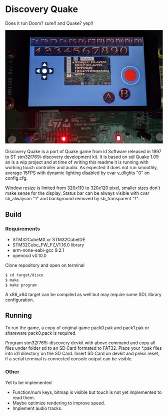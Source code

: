 # Discovery Quake

Does it run Doom? sure!! and Quake? yep!!

![In game](/sd/quake/ingame.jpg)

Discovery Quake is a port of Quake game from id Software released in 1997 to ST stm32f769i-discovery development kit.
It is based on sdl Quake 1.09 an is a wip project and at time of writing this readme it is running with working touch controller and audio.
As expected it does not run smoothly, average 15FPS with dynamic lighting disabled by cvar v_dlights "0" on config.cfg. 

Window resize is limited from 320x110 to 320x120 pixel, smaller sizes don't make sense for the display. Status bar can be always visible
with cvar sb_alwayson "1" and background removed by sb_transparent "1".

## Build

### Requirements

- STM32CubeMX or STM32CubeIDE
- STM32Cube_FW_F7_V1.16.0 library
- arm-none-eabi-gcc 9.2.1
- openocd v0.10.0

Clone repository and open on terminal
```
$ cd target/disco
$ make
$ make program
```

A x86_x64 target can be compiled as well but may require some SDL library configuration.

## Running

To run the game, a copy of original game pack0.pak and pack1.pak or shareware pack0.pack is required.

Program stm32f769i-discovery devkit with above command and copy all files under folder sd to an SD Card formated to FAT32.
Place your *.pak files into id1 directory on the SD Card.
Insert SD Card on devkit and press reset, if a serial terminal is connected console output can be visible.

### Other

Yet to be implemented

- Function/num keys, bitmap is visible but touch is not yet implemented to read them.
- Maybe optimize rendering to improve speed.
- Implement audio tracks.


